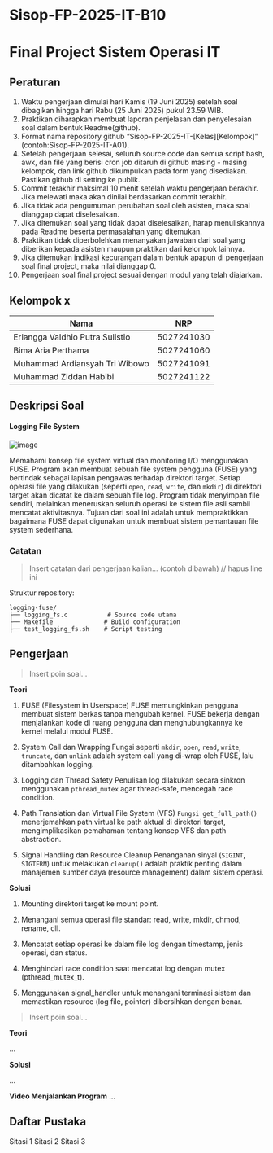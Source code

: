 # Sisop-FP-2025-IT-B10

# Final Project Sistem Operasi IT

## Peraturan
1. Waktu pengerjaan dimulai hari Kamis (19 Juni 2025) setelah soal dibagikan hingga hari Rabu (25 Juni 2025) pukul 23.59 WIB.
2. Praktikan diharapkan membuat laporan penjelasan dan penyelesaian soal dalam bentuk Readme(github).
3. Format nama repository github “Sisop-FP-2025-IT-[Kelas][Kelompok]” (contoh:Sisop-FP-2025-IT-A01).
4. Setelah pengerjaan selesai, seluruh source code dan semua script bash, awk, dan file yang berisi cron job ditaruh di github masing - masing kelompok, dan link github dikumpulkan pada form yang disediakan. Pastikan github di setting ke publik.
5. Commit terakhir maksimal 10 menit setelah waktu pengerjaan berakhir. Jika melewati maka akan dinilai berdasarkan commit terakhir.
6. Jika tidak ada pengumuman perubahan soal oleh asisten, maka soal dianggap dapat diselesaikan.
7. Jika ditemukan soal yang tidak dapat diselesaikan, harap menuliskannya pada Readme beserta permasalahan yang ditemukan.
8. Praktikan tidak diperbolehkan menanyakan jawaban dari soal yang diberikan kepada asisten maupun praktikan dari kelompok lainnya.
9. Jika ditemukan indikasi kecurangan dalam bentuk apapun di pengerjaan soal final project, maka nilai dianggap 0.
10. Pengerjaan soal final project sesuai dengan modul yang telah diajarkan.

## Kelompok x

| Nama                              | NRP         |
|-----------------------------------|-------------|
| Erlangga Valdhio Putra Sulistio  | 5027241030  |
| Bima Aria Perthama               | 5027241060  |
| Muhammad Ardiansyah Tri Wibowo  | 5027241091  |
| Muhammad Ziddan Habibi          | 5027241122  |


## Deskripsi Soal

#### Logging File System

![image](https://github.com/user-attachments/assets/f67752b4-f101-44ba-b77f-2857c4cda6c7)


Memahami konsep file system virtual dan monitoring I/O menggunakan FUSE. Program akan membuat sebuah file system pengguna (FUSE) yang bertindak sebagai lapisan pengawas terhadap direktori target. Setiap operasi file yang dilakukan (seperti `open`, `read`, `write`, dan `mkdir`) di direktori target akan dicatat ke dalam sebuah file log. Program tidak menyimpan file sendiri, melainkan meneruskan seluruh operasi ke sistem file asli sambil mencatat aktivitasnya. Tujuan dari soal ini adalah untuk mempraktikkan bagaimana FUSE dapat digunakan untuk membuat sistem pemantauan file system sederhana.

### Catatan

> Insert catatan dari pengerjaan kalian... (contoh dibawah) // hapus line ini

Struktur repository:
```
logging-fuse/
├── logging_fs.c           # Source code utama
├── Makefile              # Build configuration
├── test_logging_fs.sh    # Script testing

```

## Pengerjaan

> Insert poin soal...

**Teori**

1. FUSE (Filesystem in Userspace)
FUSE memungkinkan pengguna membuat sistem berkas tanpa mengubah kernel. FUSE bekerja dengan menjalankan kode di ruang pengguna dan menghubungkannya ke kernel melalui modul FUSE.

2. System Call dan Wrapping
Fungsi seperti `mkdir`, `open`, `read`, `write`, `truncate`, dan `unlink` adalah system call yang di-wrap oleh FUSE, lalu ditambahkan logging.

3. Logging dan Thread Safety
Penulisan log dilakukan secara sinkron menggunakan `pthread_mutex` agar thread-safe, mencegah race condition.

4. Path Translation dan Virtual File System (VFS)
`Fungsi get_full_path()` menerjemahkan path virtual ke path aktual di direktori target, mengimplikasikan pemahaman tentang konsep VFS dan path abstraction.

5. Signal Handling dan Resource Cleanup
Penanganan sinyal (`SIGINT`, `SIGTERM`) untuk melakukan `cleanup()` adalah praktik penting dalam manajemen sumber daya (resource management) dalam sistem operasi.

**Solusi**

1. Mounting direktori target ke mount point.

2. Menangani semua operasi file standar: read, write, mkdir, chmod, rename, dll.

3. Mencatat setiap operasi ke dalam file log dengan timestamp, jenis operasi, dan status.

4. Menghindari race condition saat mencatat log dengan mutex (pthread_mutex_t).

5. Menggunakan signal_handler untuk menangani terminasi sistem dan memastikan resource (log file, pointer) dibersihkan dengan benar.

> Insert poin soal...

**Teori**

...

**Solusi**

...

**Video Menjalankan Program**
...

## Daftar Pustaka

Sitasi 1
Sitasi 2
Sitasi 3

